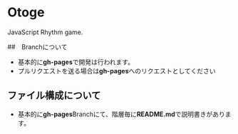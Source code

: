 # Otoge
JavaScript Rhythm game.

##　Branchについて
* 基本的に**gh-pages**で開発は行われます。
* プルリクエストを送る場合は**gh-pages**へのリクエストとしてください

## ファイル構成について
* 基本的に**gh-pages**Branchにて、階層毎に**README.md**で説明書きがあります。
